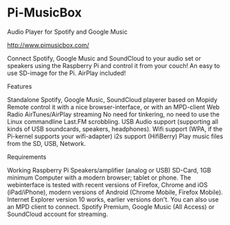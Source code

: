 Pi-MusicBox
===========

Audio Player for Spotify and Google Music

http://www.pimusicbox.com/

Connect Spotify, Google Music and SoundCloud to your audio set or speakers using the Raspberry Pi and control it from your couch! An easy to use SD-image for the Pi. AirPlay included!

Features

Standalone Spotify, Google Music, SoundCloud playerer based on Mopidy
Remote control it with a nice browser-interface, or with an MPD-client
Web Radio
AirTunes/AirPlay streaming
No need for tinkering, no need to use the Linux commandline 
Last.FM scrobbling.
USB Audio support (supporting all kinds of USB soundcards, speakers, headphones).
Wifi support (WPA, if the Pi-kernel supports your wifi-adapter)
i2s support (HifiBerry)
Play music files from the SD, USB, Network.


Requirements

Working Raspberry Pi
Speakers/amplifier (analog or USB)
SD-Card, 1GB minimum
Computer with a modern browser; tablet or phone. The webinterface is tested with recent versions of Firefox, Chrome and iOS (iPad/iPhone), modern versions of Android (Chrome Mobile, Firefox Mobile). Internet Explorer version 10 works, earlier versions don't. You can also use an MPD client to connect.
Spotify Premium, Google Music (All Access) or SoundCloud account for streaming.

